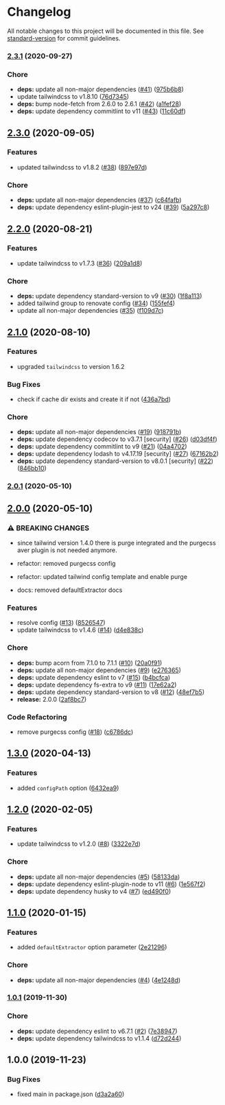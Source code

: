 # Changelog

All notable changes to this project will be documented in this file. See [standard-version](https://github.com/conventional-changelog/standard-version) for commit guidelines.

### [2.3.1](https://github.com/exreplay/averjs-tailwind/compare/v2.3.0...v2.3.1) (2020-09-27)


### Chore

* **deps:** update all non-major dependencies ([#41](https://github.com/exreplay/averjs-tailwind/issues/41)) ([975b6b8](https://github.com/exreplay/averjs-tailwind/commit/975b6b804d48f74cc6d5eaf2e2e080b36667ba96))
* update tailwindcss to v1.8.10 ([76d7345](https://github.com/exreplay/averjs-tailwind/commit/76d7345a100189c1ee482e7f9f51e271586d7515))
* **deps:** bump node-fetch from 2.6.0 to 2.6.1 ([#42](https://github.com/exreplay/averjs-tailwind/issues/42)) ([a1fef28](https://github.com/exreplay/averjs-tailwind/commit/a1fef285e02a44f742a5716345e3e0c1dcaa3a0e))
* **deps:** update dependency commitlint to v11 ([#43](https://github.com/exreplay/averjs-tailwind/issues/43)) ([11c60df](https://github.com/exreplay/averjs-tailwind/commit/11c60dff8ac5c874ed3511c1c4e5f776842fb47c))

## [2.3.0](https://github.com/exreplay/averjs-tailwind/compare/v2.2.0...v2.3.0) (2020-09-05)


### Features

* updated tailwindcss to v1.8.2 ([#38](https://github.com/exreplay/averjs-tailwind/issues/38)) ([897e97d](https://github.com/exreplay/averjs-tailwind/commit/897e97df5574c5af8edec61ae00639d0cbc4dd48))


### Chore

* **deps:** update all non-major dependencies ([#37](https://github.com/exreplay/averjs-tailwind/issues/37)) ([c64fafb](https://github.com/exreplay/averjs-tailwind/commit/c64fafbd12a0e39bdf11a73e3dfc0df8e6e7becc))
* **deps:** update dependency eslint-plugin-jest to v24 ([#39](https://github.com/exreplay/averjs-tailwind/issues/39)) ([5a297c8](https://github.com/exreplay/averjs-tailwind/commit/5a297c872cddd6427693aa3cced5bd776059268c))

## [2.2.0](https://github.com/exreplay/averjs-tailwind/compare/v2.1.0...v2.2.0) (2020-08-21)


### Features

* update tailwindcss to v1.7.3 ([#36](https://github.com/exreplay/averjs-tailwind/issues/36)) ([209a1d8](https://github.com/exreplay/averjs-tailwind/commit/209a1d894174c5cd6c61eab1980b3ae0c4b1760e))


### Chore

* **deps:** update dependency standard-version to v9 ([#30](https://github.com/exreplay/averjs-tailwind/issues/30)) ([1f8a113](https://github.com/exreplay/averjs-tailwind/commit/1f8a1134554366721ba062ed04a1a5dd4fbc7665))
* added tailwind group to renovate config ([#34](https://github.com/exreplay/averjs-tailwind/issues/34)) ([155fef4](https://github.com/exreplay/averjs-tailwind/commit/155fef4411b305f9d4f5847cb1bf702ff625592a))
* update all non-major dependencies ([#35](https://github.com/exreplay/averjs-tailwind/issues/35)) ([f109d7c](https://github.com/exreplay/averjs-tailwind/commit/f109d7c7f55f4ae2bd753d389e3f7599c4c6d276))

## [2.1.0](https://github.com/exreplay/averjs-tailwind/compare/v2.0.1...v2.1.0) (2020-08-10)

### Features

* upgraded `tailwindcss` to version 1.6.2

### Bug Fixes

* check if cache dir exists and create it if not ([436a7bd](https://github.com/exreplay/averjs-tailwind/commit/436a7bd0674c961a70696fb55d6751438fe49add))


### Chore

* **deps:** update all non-major dependencies ([#19](https://github.com/exreplay/averjs-tailwind/issues/19)) ([918791b](https://github.com/exreplay/averjs-tailwind/commit/918791b041dc50313a0c5454cc78def6d6308874))
* **deps:** update dependency codecov to v3.7.1 [security] ([#26](https://github.com/exreplay/averjs-tailwind/issues/26)) ([d03df4f](https://github.com/exreplay/averjs-tailwind/commit/d03df4f6e023cae398328abf834bfac702500616))
* **deps:** update dependency commitlint to v9 ([#21](https://github.com/exreplay/averjs-tailwind/issues/21)) ([04a4702](https://github.com/exreplay/averjs-tailwind/commit/04a47027a2161793fdcd51376aa0da4ef2640fc0))
* **deps:** update dependency lodash to v4.17.19 [security] ([#27](https://github.com/exreplay/averjs-tailwind/issues/27)) ([67162b2](https://github.com/exreplay/averjs-tailwind/commit/67162b2f5887b965a9a5e600d0fc475dca256ac4))
* **deps:** update dependency standard-version to v8.0.1 [security] ([#22](https://github.com/exreplay/averjs-tailwind/issues/22)) ([846bb10](https://github.com/exreplay/averjs-tailwind/commit/846bb10472972769d172ba8a2e1aac0a6ea7234c))

### [2.0.1](https://github.com/exreplay/averjs-tailwind/compare/v2.0.0...v2.0.1) (2020-05-10)

## [2.0.0](https://github.com/exreplay/averjs-tailwind/compare/v1.3.0...v2.0.0) (2020-05-10)


### ⚠ BREAKING CHANGES

* since tailwind version 1.4.0 there is purge integrated and the purgecss aver plugin is not needed anymore.

* refactor: removed purgecss config

* refactor: updated tailwind config template and enable purge

* docs: removed defaultExtractor docs

### Features

* resolve config ([#13](https://github.com/exreplay/averjs-tailwind/issues/13)) ([8526547](https://github.com/exreplay/averjs-tailwind/commit/8526547e30b707b1bdcf45c61460809e0e432b8a))
* update tailwindcss to v1.4.6 ([#14](https://github.com/exreplay/averjs-tailwind/issues/14)) ([d4e838c](https://github.com/exreplay/averjs-tailwind/commit/d4e838c68546b14268717ab913488385260b1985))

### Chore

* **deps:** bump acorn from 7.1.0 to 7.1.1 ([#10](https://github.com/exreplay/averjs-tailwind/issues/10)) ([20a0f91](https://github.com/exreplay/averjs-tailwind/commit/20a0f91b3fe8ae77e8960d2a02a727e1ef1f0c9a))
* **deps:** update all non-major dependencies ([#9](https://github.com/exreplay/averjs-tailwind/issues/9)) ([e276365](https://github.com/exreplay/averjs-tailwind/commit/e27636514918619937881805853845d102c7d046))
* **deps:** update dependency eslint to v7 ([#15](https://github.com/exreplay/averjs-tailwind/issues/15)) ([b4bcfca](https://github.com/exreplay/averjs-tailwind/commit/b4bcfcabe1365673e4fbd51928277a013b7d965f))
* **deps:** update dependency fs-extra to v9 ([#11](https://github.com/exreplay/averjs-tailwind/issues/11)) ([17e62a2](https://github.com/exreplay/averjs-tailwind/commit/17e62a28bfe93e9bebb5de1ba198121950019d31))
* **deps:** update dependency standard-version to v8 ([#12](https://github.com/exreplay/averjs-tailwind/issues/12)) ([48ef7b5](https://github.com/exreplay/averjs-tailwind/commit/48ef7b52a1e359a59a4ca592e4acb326711a7237))
* **release:** 2.0.0 ([2af8bc7](https://github.com/exreplay/averjs-tailwind/commit/2af8bc7edf482a19e5f1b3855d9b2376b0e06102))


### Code Refactoring

* remove purgecss config ([#18](https://github.com/exreplay/averjs-tailwind/issues/18)) ([c6786dc](https://github.com/exreplay/averjs-tailwind/commit/c6786dc6201d73ed27c7cc1967a3457acd049324))

## [1.3.0](https://github.com/exreplay/averjs-tailwind/compare/v1.2.0...v1.3.0) (2020-04-13)


### Features

* added `configPath` option ([6432ea9](https://github.com/exreplay/averjs-tailwind/commit/6432ea93d6b249e3e19b5e9feeac08a00f1a1aa5))

## [1.2.0](https://github.com/exreplay/averjs-tailwind/compare/v1.1.0...v1.2.0) (2020-02-05)


### Features

* update tailwindcss to v1.2.0 ([#8](https://github.com/exreplay/averjs-tailwind/issues/8)) ([3322e7d](https://github.com/exreplay/averjs-tailwind/commit/3322e7d1da8506ded23f7d1c7aa01ac1d0d16354))


### Chore

* **deps:** update all non-major dependencies ([#5](https://github.com/exreplay/averjs-tailwind/issues/5)) ([58133da](https://github.com/exreplay/averjs-tailwind/commit/58133daa3d5852f8f760e89754d773ed2a23d8cc))
* **deps:** update dependency eslint-plugin-node to v11 ([#6](https://github.com/exreplay/averjs-tailwind/issues/6)) ([1e567f2](https://github.com/exreplay/averjs-tailwind/commit/1e567f27e94753d752cd73448847bffe9ffb54de))
* **deps:** update dependency husky to v4 ([#7](https://github.com/exreplay/averjs-tailwind/issues/7)) ([ed490f0](https://github.com/exreplay/averjs-tailwind/commit/ed490f008ef6f8d6498c1a3dfa40a49ce177cf52))

## [1.1.0](https://github.com/exreplay/averjs-tailwind/compare/v1.0.1...v1.1.0) (2020-01-15)


### Features

* added `defaultExtractor` option parameter ([2e21296](https://github.com/exreplay/averjs-tailwind/commit/2e21296f0578d0356956da149c3a454b7dd9fec3))


### Chore

* **deps:** update all non-major dependencies ([#4](https://github.com/exreplay/averjs-tailwind/issues/4)) ([4e1248d](https://github.com/exreplay/averjs-tailwind/commit/4e1248de76e7951b599fe95100908fa567e08a99))

### [1.0.1](https://github.com/exreplay/averjs-tailwind/compare/v1.0.0...v1.0.1) (2019-11-30)


### Chore

* **deps:** update dependency eslint to v6.7.1 ([#2](https://github.com/exreplay/averjs-tailwind/issues/2)) ([7e38947](https://github.com/exreplay/averjs-tailwind/commit/7e389474dfbd00eff958ef7b342d5151ce6d5d17))
* **deps:** update dependency tailwindcss to v1.1.4 ([d72d244](https://github.com/exreplay/averjs-tailwind/commit/d72d2445b244a4581568ec8970d2df74f316ed0b))

## 1.0.0 (2019-11-23)


### Bug Fixes

* fixed main in package.json ([d3a2a60](https://github.com/exreplay/averjs-tailwind/commit/d3a2a60da43285d653020e481ceaeacceb2bbfe7))
